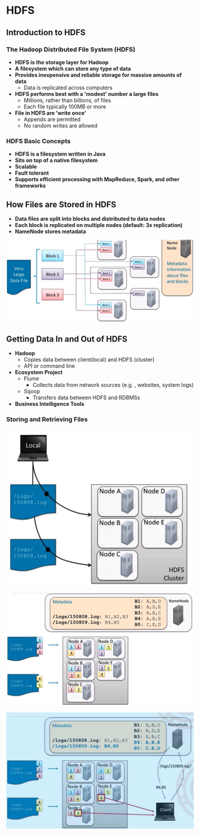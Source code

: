 # HDFS

## Introduction to HDFS

### The Hadoop Distributed File System \(HDFS\)

* **HDFS is the storage layer for Hadoop**
* **A filesystem which can store any type of data**
* **Provides inexpensive and reliable storage for massive amounts of data**
  * Data is replicated across computers
* **HDFS performs best with a 'modest' number a large files**
  * Millions, rather than billions, of files
  * Each file typically 100MB or more
* **File in HDFS are 'write once'**
  * Appends are permitted
  * No random writes are allowed

### HDFS Basic Concepts

* **HDFS is a filesystem written in Java**
* **Sits on top of a native filesystem**
* **Scalable**
* **Fault tolerant**
* **Supports efficient processing with MapReduce, Spark, and other frameworks**

## How Files are Stored in HDFS

* **Data files are split into blocks and distributed to data nodes**
* **Each block is replicated on multiple nodes \(default: 3x replication\)**
* **NameNode stores metadata**

![](../.gitbook/assets/image%20%286%29.png)



## **Getting Data In and Out of HDFS**

* **Hadoop**
  * Copies data between client\(local\) and HDFS \(cluster\)
  * API or command line
* **Ecosystem Project**
  * Flume
    * Collects data from network sources \(e.g. , websites, system logs\)
  * Sqoop
    * Transfers data between HDFS and RDBMSs
* **Business Intelligence Tools**

### Storing and Retrieving Files

![](../.gitbook/assets/image%20%2813%29.png)

![](../.gitbook/assets/image%20%2816%29.png)

![](../.gitbook/assets/image%20%282%29.png)

